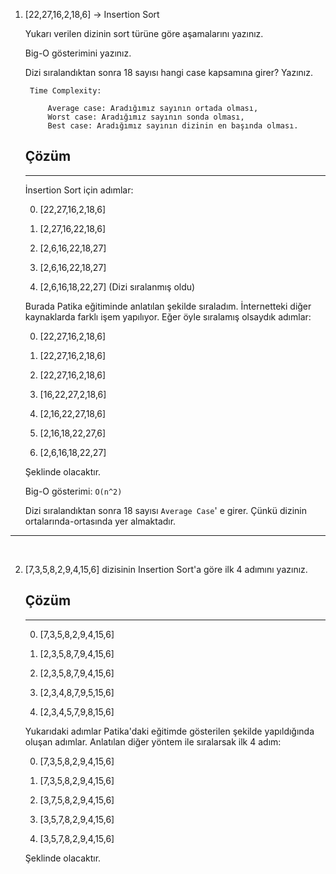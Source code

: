 
1. [22,27,16,2,18,6] -> Insertion Sort

    Yukarı verilen dizinin sort türüne göre aşamalarını yazınız.

    Big-O gösterimini yazınız.

    Dizi sıralandıktan sonra 18 sayısı hangi case kapsamına girer? Yazınız.

        Time Complexity:
            
            Average case: Aradığımız sayının ortada olması,
            Worst case: Aradığımız sayının sonda olması, 
            Best case: Aradığımız sayının dizinin en başında olması.

    ## Çözüm
    ---

    İnsertion Sort için adımlar:

    0. [22,27,16,2,18,6]

    1. [2,27,16,22,18,6]

    2. [2,6,16,22,18,27]

    3. [2,6,16,22,18,27]

    4. [2,6,16,18,22,27] (Dizi sıralanmış oldu)

    Burada Patika eğitiminde anlatılan şekilde sıraladım. İnternetteki diğer kaynaklarda farklı işem yapılıyor. Eğer öyle sıralamış olsaydık adımlar:

    0. [22,27,16,2,18,6]

    1. [22,27,16,2,18,6]  

    2. [22,27,16,2,18,6]  

    3. [16,22,27,2,18,6]   

    4. [2,16,22,27,18,6]   

    5. [2,16,18,22,27,6] 

    6. [2,6,16,18,22,27]        

    Şeklinde olacaktır.   
    

    Big-O gösterimi: `O(n^2)`

    Dizi sıralandıktan sonra 18 sayısı `Average Case`' e girer. Çünkü dizinin ortalarında-ortasında yer almaktadır.

---
<br>

2. [7,3,5,8,2,9,4,15,6] dizisinin Insertion Sort'a göre ilk 4 adımını yazınız. 

    ## Çözüm
    ---
    
    0. [7,3,5,8,2,9,4,15,6]

    1. [2,3,5,8,7,9,4,15,6]

    2. [2,3,5,8,7,9,4,15,6]

    3. [2,3,4,8,7,9,5,15,6]

    4. [2,3,4,5,7,9,8,15,6]

    Yukarıdaki adımlar Patika'daki eğitimde gösterilen şekilde yapıldığında oluşan adımlar. Anlatılan diğer yöntem ile sıralarsak ilk 4 adım:

    0. [7,3,5,8,2,9,4,15,6]

    1. [7,3,5,8,2,9,4,15,6]

    2. [3,7,5,8,2,9,4,15,6]

    3. [3,5,7,8,2,9,4,15,6]

    3. [3,5,7,8,2,9,4,15,6]

    Şeklinde olacaktır.








